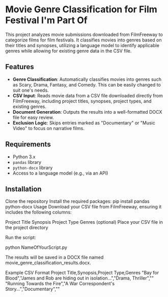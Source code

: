 # Movie Genre Classification for Film Festival I'm Part Of

This project analyzes movie submissions downloaded from FilmFreeway to categorize films for film festivals. It classifies movies into genres based on their titles and synopses, utilizing a language model to identify applicable genres while allowing for existing genre data in the CSV file.

## Features

- **Genre Classification**: Automatically classifies movies into genres such as Scary, Drama, Fantasy, and Comedy. This can be easily changed to suit one's needs. 
- **CSV Input**: Reads movie data from a CSV file downloaded directly from FilmFreeway, including project titles, synopses, project types, and existing genres.
- **Document Generation**: Outputs the results into a well-formatted DOCX file for easy review.
- **Exclusion Logic**: Skips entries marked as "Documentary" or "Music Video" to focus on narrative films.

## Requirements

- Python 3.x
- `pandas` library
- `python-docx` library
- Access to a language model (e.g., via an API)

## Installation

Clone the repository
Install the required packages:
pip install pandas python-docx
Usage
Download your CSV file from FilmFreeway, ensuring it includes the following columns:

Project Title
Synopsis
Project Type
Genres (optional)
Place your CSV file in the project directory

Run the script:

python NameOfYourScript.py

The results will be saved in a DOCX file named movie_genre_classification_results.docx.

Example CSV Format
Project Title,Synopsis,Project Type,Genres
"Bay for Blood","James and Rob are hiding out in isolation...","Drama, Thriller",""
"Running Towards the Fire","A War Correspondent's Story...","Documentary",""
